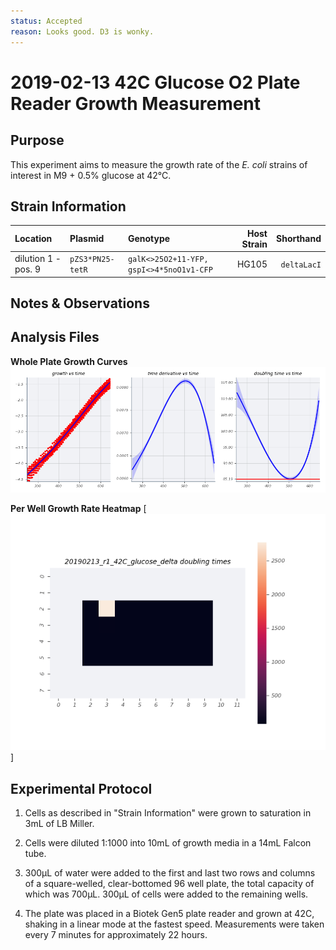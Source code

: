```yaml
---
status: Accepted
reason: Looks good. D3 is wonky.
---
```


# 2019-02-13 42C Glucose O2 Plate Reader Growth Measurement

## Purpose
This experiment aims to measure the growth rate of the *E. coli* strains of interest in M9 + 0.5% glucose at 42°C.

## Strain Information

| Location | Plasmid | Genotype | Host Strain | Shorthand |
| :------- | :------ | :------- | ----------: | --------: |
| dilution 1 - pos. 9 | `pZS3*PN25-tetR`| `galK<>25O2+11-YFP, gspI<>4*5noO1v1-CFP` |  HG105 |`deltaLacI` |

## Notes & Observations


## Analysis Files

**Whole Plate Growth Curves**
![plate layout](output/delta_glucose/gp_output_curves.png)

**Per Well Growth Rate Heatmap**
[![growth curves](output/delta_glucose/per_well_doubling_times_heatmap.png)]

## Experimental Protocol

1. Cells as described in "Strain Information" were grown to saturation in 3mL of LB Miller.

2. Cells were diluted 1:1000 into 10mL of growth media in a 14mL Falcon tube.

3. 300µL of water were added to the first and last two rows and columns of a square-welled, clear-bottomed 96 well plate, the total capacity of which was 700µL. 300µL of cells were added to the remaining wells.

4. The plate was placed in a Biotek Gen5 plate reader and grown at 42C, shaking in a linear mode at the fastest speed. Measurements were taken every 7 minutes for approximately 22 hours.